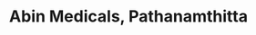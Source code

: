 ---
title: "Abin Medicals, Pathanamthitta"
url: /pathanamthitta/abin-medicals-pathanamthitta/
shop: Sanitätshaus
---